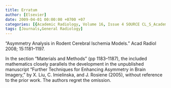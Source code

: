```yaml
---
title: Erratum
author: [Elsevier]
date: 2009-04-01 00:00:00 +0700 +07
categories: [{Academic Radiology, Volume 16, Issue 4 SOURCE CL_S_AcademicRadiologyVolume16Issue4 1}]
tags: [Journals,General Radiology]
---
```

“Asymmetry Analysis in Rodent Cerebral Ischemia Models.” Acad Radiol 2008; 15:1181–1197.

In the section “Materials and Methods” (pp 1183–1187), the included mathematics closely parallels the development in the unpublished manuscript “Further Techniques for Enhancing Asymmetry in Brain Imagery,” by X. Liu, C. Imielinska, and J. Rosiene (2005), without reference to the prior work. The authors regret the omission.